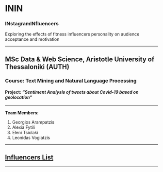 # ININ
### INstagramINfluencers
Exploring the effects of fitness influencers personality on audience acceptance and motivation

----------------------------------------------------
## MSc Data & Web Science, Aristotle University of Thessaloniki (AUTH)
### Course: Text Mining and Natural Language Processing
#### Project: *“Sentiment Analysis of tweets about Covid-19 based on geolocation”*
----------------------------------------------------
**Team Members**:
1. Georgios Arampatzis
2. Alexia Fytili
3. Eleni Tsiolaki
4. Leonidas Vogiatzis

----------------------------------------------------

## [Influencers List](https://docs.google.com/spreadsheets/d/1L-l74HHXwRrunIwQjSWoBb7D1PbDF-07/edit#gid=32005799)

----------------------------------------------------
